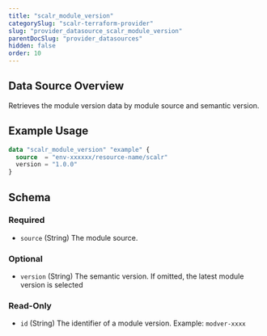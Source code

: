 ```yaml
---
title: "scalr_module_version"
categorySlug: "scalr-terraform-provider"
slug: "provider_datasource_scalr_module_version"
parentDocSlug: "provider_datasources"
hidden: false
order: 10
---
```

## Data Source Overview

Retrieves the module version data by module source and semantic version.

## Example Usage

```terraform
data "scalr_module_version" "example" {
  source  = "env-xxxxxx/resource-name/scalr"
  version = "1.0.0"
}
```

<!-- schema generated by tfplugindocs -->
## Schema

### Required

- `source` (String) The module source.

### Optional

- `version` (String) The semantic version. If omitted, the latest module version is selected

### Read-Only

- `id` (String) The identifier of а module version. Example: `modver-xxxx`
